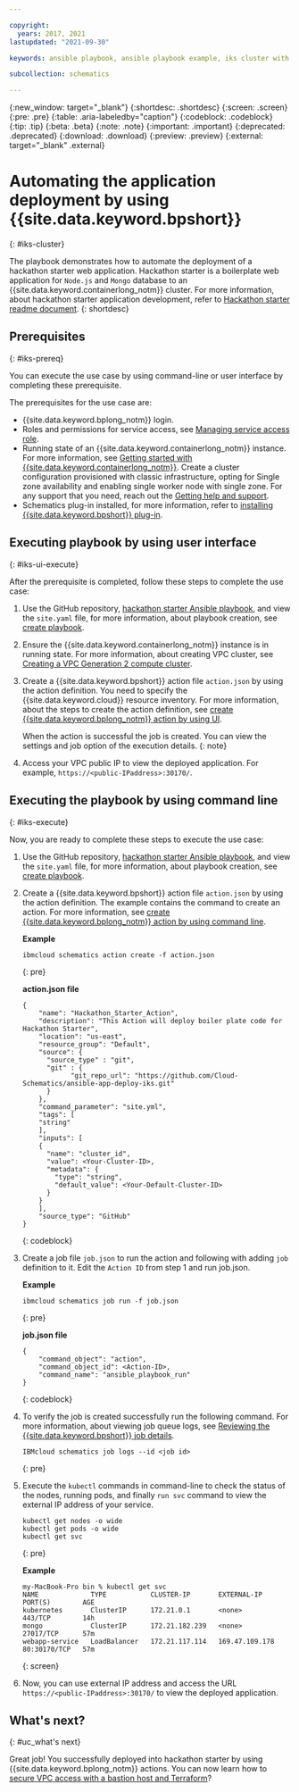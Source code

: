 ```yaml
---

copyright:
  years: 2017, 2021
lastupdated: "2021-09-30"

keywords: ansible playbook, ansible playbook example, iks cluster with ansible playbook, iks cluster example by using ansible playbook

subcollection: schematics

---
```


{:new_window: target="_blank"}
{:shortdesc: .shortdesc}
{:screen: .screen}
{:pre: .pre}
{:table: .aria-labeledby="caption"} 
{:codeblock: .codeblock}
{:tip: .tip}
{:beta: .beta}
{:note: .note}
{:important: .important}
{:deprecated: .deprecated}
{:download: .download}
{:preview: .preview}
{:external: target="_blank" .external}


# Automating the application deployment by using {{site.data.keyword.bpshort}}
{: #iks-cluster}

The playbook demonstrates how to automate the deployment of a hackathon starter web application. Hackathon starter is a boilerplate web application for `Node.js` and `Mongo` database to an {{site.data.keyword.containerlong_notm}} cluster. For more information, about hackathon starter application development, refer to [Hackathon starter readme document](https://github.com/sahat/hackathon-starter/blob/master/README.md).
{: shortdesc}

## Prerequisites
{: #iks-prereq}

You can execute the use case by using command-line or user interface by completing these prerequisite.

The prerequisites for the use case are:

* {{site.data.keyword.bplong_notm}} login.
* Roles and permissions for service access, see [Managing service access role](/docs/app-configuration?topic=app-configuration-ac-service-access-management#ac-roles-permissions).
* Running state of an {{site.data.keyword.containerlong_notm}} instance. For more information, see [Getting started with {{site.data.keyword.containerlong_notm}}](/docs/containers?topic=containers-getting-started). Create a cluster configuration provisioned with classic infrastructure, opting for Single zone availability and enabling single worker node with single zone. For any support that you need, reach out the [Getting help and support](/docs/schematics?topic=schematics-schematics-help).
* Schematics plug-in installed, for more information, refer to [installing {{site.data.keyword.bpshort}} plug-in](/docs/schematics?topic=schematics-setup-cli#install-schematics-cli). 

## Executing playbook by using user interface
{: #iks-ui-execute}

After the prerequisite is completed, follow these steps to complete the use case:

1. Use the GitHub repository, [hackathon starter Ansible playbook](https://github.com/Cloud-Schematics/ansible-app-deploy-iks), and view the `site.yaml` file, for more information, about playbook creation, see  [create playbook](/docs/schematics?topic=schematics-create-playbooks). 

2. Ensure the {{site.data.keyword.containerlong_notm}} instance is in running state. For more information, about creating VPC cluster, see [Creating a VPC Generation 2 compute cluster](/docs/containers?topic=containers-getting-started#vpc-gen2-gs).

3. Create a {{site.data.keyword.bpshort}} action file `action.json` by using the action definition. You need to specify the {{site.data.keyword.cloud}} resource inventory. For more information, about the steps to create the action definition, see [create {{site.data.keyword.bplong_notm}} action by using UI](/docs/schematics?topic=schematics-action-setup#create-action).

    When the action is successful the job is created. You can view the settings and job option of the execution details.
    {: note}

4. Access your VPC public IP to view the deployed application. For example, `https://<public-IPaddress>:30170/`. 

## Executing the playbook by using command line
{: #iks-execute}

Now, you are ready to complete these steps to execute the use case:

1. Use the GitHub repository, [hackathon starter Ansible playbook](https://github.com/Cloud-Schematics/ansible-app-deploy-iks), and view the `site.yaml` file, for more information, about playbook creation, see  [create playbook](/docs/schematics?topic=schematics-create-playbooks). 

2. Create a {{site.data.keyword.bpshort}} action file `action.json` by using the action definition. The example contains the command to create an action. For more information, see [create {{site.data.keyword.bplong_notm}} action by using command line](/docs/schematics?topic=schematics-schematics-cli-reference#schematics-create-action).

    **Example**

    ```
    ibmcloud schematics action create -f action.json
    ```
    {: pre}

    **action.json file**

    ```
    {
        "name": "Hackathon_Starter_Action",
        "description": "This Action will deploy boiler plate code for Hackathon Starter",
        "location": "us-east",
        "resource_group": "Default",
        "source": {
          "source_type" : "git",
          "git" : {
                "git_repo_url": "https://github.com/Cloud-Schematics/ansible-app-deploy-iks.git"
          }
        },
        "command_parameter": "site.yml",
        "tags": [
        "string"
        ],
        "inputs": [
        {
          "name": "cluster_id",
          "value": <Your-Cluster-ID>,
          "metadata": {
            "type": "string",
            "default_value": <Your-Default-Cluster-ID>
          }
        }
        ],
        "source_type": "GitHub" 
    }
    ```
    {: codeblock}

3. Create a job file `job.json` to run the action and following with adding `job` definition to it. Edit the `Action ID` from step 1 and run job.json.

    **Example**

    ```
    ibmcloud schematics job run -f job.json

    ```
    {: pre}

    **job.json file**

    ```
    {
        "command_object": "action",
        "command_object_id": <Action-ID>,
        "command_name": "ansible_playbook_run"
    }
    ```
    {: codeblock}

4. To verify the job is created successfully run the following command. For more information, about viewing job queue logs, see [Reviewing the {{site.data.keyword.bpshort}} job details](/docs/schematics?topic=schematics-workspace-setup&interface=ui#job-logs).

    ```
    IBMcloud schematics job logs --id <job id>
    ```
    {: pre}  

5. Execute the `kubectl` commands in command-line to check the status of the nodes, running pods, and finally `run svc` command to view the external IP address of your service.

    ```
    kubectl get nodes -o wide
    kubectl get pods -o wide
    kubectl get svc
    ```
    {: pre}

    **Example** 

    ```
    my-MacBook-Pro bin % kubectl get svc 
    NAME             TYPE           CLUSTER-IP       EXTERNAL-IP      PORT(S)        AGE
    kubernetes       ClusterIP      172.21.0.1       <none>           443/TCP        14h
    mongo            ClusterIP      172.21.182.239   <none>           27017/TCP      57m
    webapp-service   LoadBalancer   172.21.117.114   169.47.109.178   80:30170/TCP   57m
    ```
    {: screen}

6. Now, you can use external IP address and access the URL `https://<public-IPaddress>:30170/` to view the deployed application.


## What's next?
{: #uc_what's next}

Great job! You successfully deployed into hackathon starter by using {{site.data.keyword.bplong_notm}} actions. You can now learn how to [secure VPC access with a bastion host and Terraform](https://developer.ibm.com/articles/secure-vpc-access-with-a-bastion-host-and-terraform/)?



